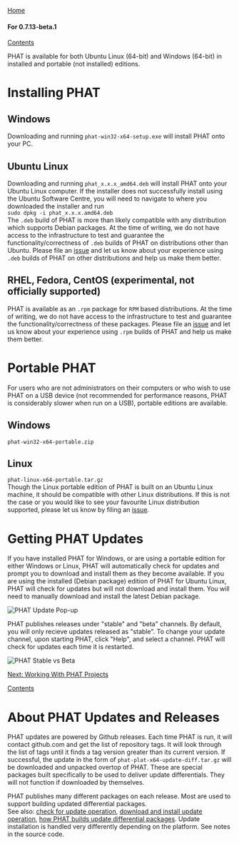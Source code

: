 [Home](https://chgibb.github.io/PHATDocs/)

#### For 0.7.13-beta.1
[Contents](https://chgibb.github.io/PHATDocs/docs/releases/0.7.13-beta.1/home)

PHAT is available for both Ubuntu Linux (64-bit) and Windows (64-bit) in installed and portable (not installed) editions.

# Installing PHAT
## Windows
Downloading and running ```phat-win32-x64-setup.exe``` will install PHAT onto your PC.

## Ubuntu Linux
Downloading and running ```phat_x.x.x_amd64.deb``` will install PHAT onto your Ubuntu Linux computer.
If the installer does not successfully install using the Ubuntu Software Centre, you will need to navigate to where you downloaded the installer and run   
```sudo dpkg -i phat_x.x.x.amd64.deb```   
The ```.deb``` build of PHAT is more than likely compatible with any distribution which supports Debian packages. At the time of writing, we do not have access to the infrastructure to test and guarantee the functionality/correctness of ```.deb``` builds of PHAT on distributions other than Ubuntu. Please file an [issue](https://github.com/chgibb/PHAT/issues) and let us know about your experience using ```.deb``` builds of PHAT on other distributions and help us make them better.

## RHEL, Fedora, CentOS (experimental, not officially supported)
PHAT is available as an ```.rpm``` package for ```RPM``` based distributions. At the time of writing, we do not have access to the infrastructure to test and guarantee the functionality/correctness of these packages. Please file an [issue](https://github.com/chgibb/PHAT/issues) and let us know about your experience using ```.rpm``` builds of PHAT and help us make them better.


# Portable PHAT
For users who are not administrators on their computers or who wish to use PHAT on a USB device (not recommended for performance reasons, PHAT is considerably slower when run on a USB), portable editions are available.
## Windows
```phat-win32-x64-portable.zip```

## Linux
```phat-linux-x64-portable.tar.gz```  
Though the Linux portable edition of PHAT is built on an Ubuntu Linux machine, it should be compatible with other Linux distributions. If this is not the case or you would like to see your favourite Linux distribution supported, please let us know by filing an [issue](https://github.com/chgibb/PHAT/issues).

# Getting PHAT Updates
If you have installed PHAT for Windows, or are using a portable edition for either Windows or Linux, PHAT will automatically check for updates and prompt you to download and install them as they become available. If you are using the installed (Debian package) edition of PHAT for Ubuntu Linux, PHAT will check for updates but will not download and install them. You will need to manually download and install the latest Debian package.

![PHAT Update Pop-up](https://chgibb.github.io//PHATDocs/docs/releases/0.7.13-beta.1/UpdatePopup.png)

PHAT publishes releases under "stable" and "beta" channels. By default, you will only recieve updates released as "stable". To change your update channel, upon starting PHAT, click "Help", and select a channel. PHAT will check for updates each time it is restarted.

![PHAT Stable vs Beta](https://chgibb.github.io//PHATDocs/docs/releases/0.7.13-beta.1/StableBetav2.png)

[Next: Working With PHAT Projects](https://chgibb.github.io/PHATDocs/docs/releases/0.7.13-beta.1/projects)

[Contents](https://chgibb.github.io/PHATDocs/docs/releases/0.7.13-beta.1/home)


# About PHAT Updates and Releases
PHAT updates are powered by Github releases. Each time PHAT is run, it will contact github.com and get the list of repository tags. It will look through the list of tags until it finds a tag version greater than its current version. If successful, the update in the form of ```phat-plat-x64-update-diff.tar.gz``` will be downloaded and unpacked overtop of PHAT. These are special packages built specifically to be used to deliver update differentials. They will not function if downloaded by themselves.

PHAT publishes many different packages on each release. Most are used to support building updated differential packages.  
See also: [check for update operation](https://github.com/chgibb/PHAT/blob/0.7.13-beta.1/src/req/operations/CheckForUpdate.ts), [download and install update operation](https://github.com/chgibb/PHAT/blob/0.7.13-beta.1/src/req/operations/DownloadAndInstallUpdate.ts), [how PHAT builds update differential packages](https://github.com/chgibb/PHAT/blob/0.7.13-beta.1/scripts/buildDiffUpdate.bash). Update installation is handled very differently depending on the platform. See notes in the source code.

